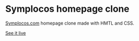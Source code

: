 # Symplocos homepage clone

[Symplocos.com](https://symplocos.com/) homepage clone made with HMTL and CSS.

[See it live](https://sissokho.github.io/symplocos-homepage-clone.github.io/)
